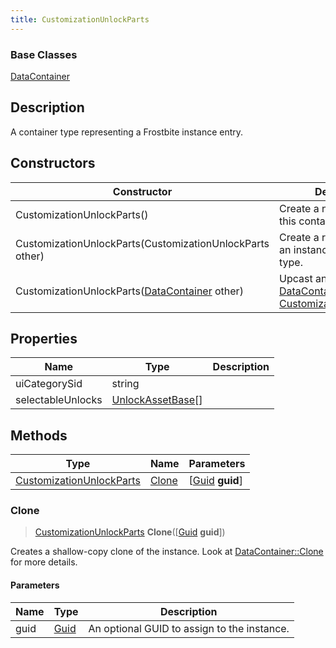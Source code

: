 ```yaml
---
title: CustomizationUnlockParts
---
```

### Base Classes

[DataContainer](/vext/ref/shared/class/datacontainer)

## Description

A container type representing a Frostbite instance entry.

## Constructors

| Constructor                                                                         | Description                                                                                                                             |
| ----------------------------------------------------------------------------------- | --------------------------------------------------------------------------------------------------------------------------------------- |
| CustomizationUnlockParts()                                                          | Create a new instance of this container type.                                                                                           |
| CustomizationUnlockParts(CustomizationUnlockParts other)                            | Create a reference copy of an instance of the same type.                                                                                |
| CustomizationUnlockParts([DataContainer](/vext/ref/shared/class/datacontainer) other) | Upcast an instance of type [DataContainer](/vext/ref/shared/class/datacontainer) to [CustomizationUnlockParts](/vext/ref/fb/customizationunlockparts/). |

## Properties

| Name              | Type                                   | Description |
| ----------------- | -------------------------------------- | ----------- |
| uiCategorySid     | string                                 |             |
| selectableUnlocks | [UnlockAssetBase](/vext/ref/fb/unlockassetbase/)\[\] |             |

## Methods

| Type                                                 | Name            | Parameters                                     |
| ---------------------------------------------------- | --------------- | ---------------------------------------------- |
| [CustomizationUnlockParts](/vext/ref/fb/customizationunlockparts/) | [Clone](#clone) | \[[Guid](/vext/ref/shared/class/guid) **guid**\] |

### Clone

> [CustomizationUnlockParts](/vext/ref/fb/customizationunlockparts/) **Clone**(\[[Guid](/vext/ref/shared/class/guid) **guid**\])

Creates a shallow-copy clone of the instance. Look at [DataContainer::Clone](/vext/ref/shared/class/datacontainer#clone) for more details.

#### Parameters

| Name | Type         | Description                                 |
| ---- | ------------ | ------------------------------------------- |
| guid | [Guid](/vext/ref/shared/class/guid/) | An optional GUID to assign to the instance. |
